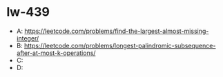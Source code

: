 # lw-439

- A: https://leetcode.com/problems/find-the-largest-almost-missing-integer/  
- B: https://leetcode.com/problems/longest-palindromic-subsequence-after-at-most-k-operations/  
- C:   
- D:   
